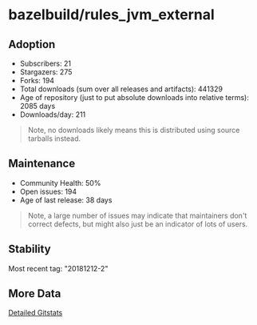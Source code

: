 # bazelbuild/rules_jvm_external

## Adoption

- Subscribers: 21
- Stargazers: 275
- Forks: 194
- Total downloads (sum over all releases and artifacts): 441329
- Age of repository (just to put absolute downloads into relative terms): 2085 days
- Downloads/day: 211

> Note, no downloads likely means this is distributed using source tarballs instead.

## Maintenance

- Community Health: 50%
- Open issues: 194
- Age of last release: 38 days

> Note, a large number of issues may indicate that maintainers don't correct defects, but might also
> just be an indicator of lots of users.

## Stability

Most recent tag: "20181212-2"

## More Data

[Detailed Gitstats](/bazel-catalog/gitstats/bazelbuild/rules_jvm_external)

